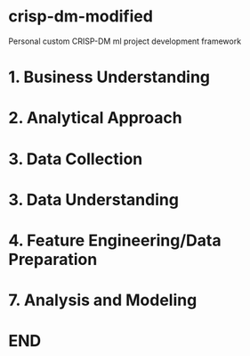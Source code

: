 # crisp-dm-modified
Personal custom CRISP-DM ml project development framework

# 1. Business Understanding
# 2. Analytical Approach
# 3. Data Collection
# 3. Data Understanding
# 4. Feature Engineering/Data Preparation
# 7. Analysis and Modeling

# END

